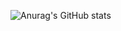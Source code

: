 ![Anurag's GitHub stats](https://github-readme-stats.vercel.app/api?username=ThomasNovaro&count_private=true&show_icons=true&theme=radical)
